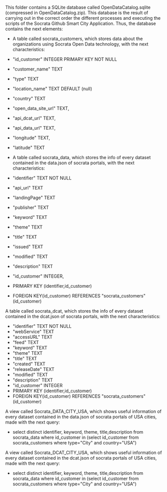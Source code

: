  This folder contains a SQLite database called OpenDataCatalog.sqlite (compressed in OpenDataCatalog.zip).
 This database is the result of carrying out in the correct order the different processes and executing the scripts of the Socrata Github Smart City Application.
 Thus, the database contains the next elements:
 
 - A table called socrata_customers, which stores data about the organizations using Socrata Open Data technology, with the next characteristics:
  - "id_customer" INTEGER PRIMARY KEY NOT NULL
  - "customer_name" TEXT
  - "type" TEXT
  - "location_name" TEXT DEFAULT (null) 
  - "country" TEXT
  - "open_data_site_url" TEXT,
  - "api_dcat_url" TEXT,
  - "api_data_url" TEXT,
  - "longitude" TEXT,
  - "latitude" TEXT

 - A table called socrata_data, which stores the info of every dataset contained in the data.json of socrata portals, with the next characteristics:
  - "identifier" TEXT NOT NULL
  - "api_url" TEXT
  - "landingPage" TEXT
  - "publisher" TEXT
  - "keyword" TEXT
  - "theme" TEXT 
  - "title" TEXT 
  - "issued" TEXT 
  - "modified" TEXT
  - "description" TEXT
  - "id_customer" INTEGER,
  - PRIMARY KEY (identifier,id_customer)
  - FOREIGN KEY(id_customer) REFERENCES "socrata_customers"(id_customer)
  
  A table called socrata_dcat, which stores the info of every dataset contained in the dcat.json of socrata portals, with the next characteristics:
  - "identifier" TEXT NOT NULL
  - "webService" TEXT
  - "accessURL" TEXT
  - "feed" TEXT
  - "keyword" TEXT
  - "theme" TEXT
  - "title" TEXT
  - "created" TEXT
  - "releaseDate" TEXT
  - "modified" TEXT
  - "description" TEXT
  - "id_customer" INTEGER
  - PRIMARY KEY (identifier,id_customer)
  - FOREIGN KEY(id_customer) REFERENCES "socrata_customers"(id_customer)
  
  A view called Socrata_DATA_CITY_USA, which shows useful information of every dataset contained in the data.json of socrata portals of USA cities, made with the next query:
  - select distinct identifier, keyword, theme, title,description from socrata_data where id_customer in (select id_customer from socrata_customers where type="City" and country="USA")
  
  A view called Socrata_DCAT_CITY_USA, which shows useful information of every dataset contained in the dcat.json of socrata portals of USA cities, made with the next query:
  - select distinct identifier, keyword, theme, title,description from socrata_data where id_customer in (select id_customer from socrata_customers where type="City" and country="USA")
  
